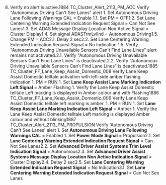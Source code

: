 8. Verify no alert is active.1884 TC_Cluster_Alert_2113_PM_ACC Verify "Autonomous Driving Can't See Lanes" alert 1. Set Autonomous Driving Lane Following Warnings CAL = Enable 1.1. Set PM = OFF1.2. Set Lane Centering Warning Extended Indication Request Signal = Can Not See Lanes1.3. Set ADAS Message Display Location Non Active Signal = Cluster Display1.4. Set signal ADASTrmLvlInd = Autonomous Driving1.5. Change PM = ACC2.1. Delay 2 sec2.2. Set Lane Centering Warning Extended Indication Request Signal = No Indication 1.5. Verify "Autonomous Driving Unavailable Sensors Can't Find Lane Lines" alert remains not activated.2.1. Verify "Autonomous Driving Unavailable Sensors Can't Find Lane Lines" is deactivated.2.2. Verify "Autonomous Driving Unavailable Sensors Can't Find Lane Lines" is deactivated.1885 TC_Cluster_FF_Lane_Keep_Assist_Domestic_008 Verify Lane Keep Assist Domestic telltale activation with left-side amber flashing indication 1. PM = RUN 1. Set **Lane Keep Assist Lane Marking Indication Left Signal** = Amber Flashing 1. Verify the Lane Keep Assist Domestic telltale Left marking is displayed in Amber colour and with Flashing1886 TC_Cluster_FF_Lane_Keep_Assist_Domestic_006 Verify Lane Keep Assist Domestic telltale left marking is amber. 1. PM = RUN 1. Set **Lane Keep Assist Lane Marking Indication Left Signal** = Amber 1. Verify the Lane Keep Assist Domestic telltale Left marking is displayed Amber colour and without blinking1887 TC_Cluster_Alert_2113_PM_PROPULSION Verify 'Autonomous Driving Can't See Lanes' alert 1. Set **Autonomous Driving Lane Following Warnings CAL** = Enabled 1. Set **Power Mode Signal** = Propulsion2.1. Set **Lane Centering Warning Extended Indication Request Signal** = Can Not See Lanes2.2. Set **Advanced Driver Assist Systems Trim Level Indication Signal** = Autonomous2.3. Set **Advanced Driver Assist Systems Message Display Location Non Active Indication Signal** = Cluster Display2.4. Delay 2 sec2.5. Set **Lane Centering Warning Extended Indication Request Signal** = No Indication3.1. Set **Lane Centering Warning Extended Indication Request Signal** = Can Not See Lanes